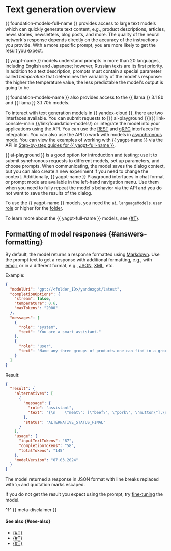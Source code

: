 # Text generation overview

{{ foundation-models-full-name }} provides access to large text models which can quickly generate text content, e.g., product descriptions, articles, news stories, newsletters, blog posts, and more. The quality of the neural network's response depends directly on the accuracy of the instructions you provide. With a more specific prompt, you are more likely to get the result you expect.

{{ yagpt-name }} models understand prompts in more than 20 languages, including English and Japanese; however, Russian texts are its first priority. In addition to a text description, prompts must contain a special parameter called _temperature_ that determines the variability of the model's response: the higher the temperature value, the less predictable the model's output is going to be.

{{ foundation-models-name }} also provides access to the {{ llama }} 3.1 8b and {{ llama }} 3.1 70b models. 

To interact with text generation models in {{ yandex-cloud }}, there are two interfaces available. You can submit requests to [{{ ai-playground }}]({{ link-console-main }}/link/foundation-models/) or integrate the model into your applications using the API. You can use the [REST](../../text-generation/api-ref/index.md) and [gRPC](../../text-generation/api-ref/grpc/index.md) interfaces for integration. You can also use the API to work with models in [asynchronous mode](../index.md#working-mode). You can view the examples of working with {{ yagpt-name }} via the API in [Step-by-step guides for {{ yagpt-full-name }}](../../operations/index.md#yandexgpt-api).

{{ ai-playground }} is a good option for introduction and testing: use it to submit synchronous requests to different models, set up parameters, and choose prompts. When communicating, the model saves the dialog context, but you can also create a new experiment if you need to change the context. Additionally, {{ yagpt-name }} Playground interfaces in chat format or prompt mode are available in the left-hand navigation menu. Use them when you need to fully repeat the model's behavior via the API and you do not want to save the results of the dialog. 

To use the {{ yagpt-name }} models, you need the `ai.languageModels.user` [role](../../security/index.md#languageModels-user) or higher for the [folder](../../../resource-manager/concepts/resources-hierarchy.md#folder).

To learn more about the {{ yagpt-full-name }} models, see [{#T}](models.md).

## Formatting of model responses {#answers-formatting}

By default, the model returns a response formatted using [Markdown](https://en.wikipedia.org/wiki/Markdown). Use the prompt text to get a response with additional formatting, e.g., with [emoji](https://en.wikipedia.org/wiki/Emoji), or in a different format, e.g., [JSON](https://en.wikipedia.org/wiki/JSON), [XML](https://en.wikipedia.org/wiki/XML), etc.

Example:

```json
{
  "modelUri": "gpt://<folder_ID>/yandexgpt/latest",
  "completionOptions": {
    "stream": false,
    "temperature": 0.6,
    "maxTokens": "2000"
  },
  "messages": [
    {
      "role": "system",
      "text": "You are a smart assistant."
    },
    {
      "role": "user",
      "text": "Name any three groups of products one can find in a grocery store. For each group, provide three subgroups. Present the result as a JSON object, where each group of products is represented by a key in the JSON object, and arrays from the relevant subgroups are the values. No introductory phrases or explanations needed, just data. Do not use Markdown."
    }
  ]
}
```

Result:

```json
{
  "result": {
    "alternatives": [
      {
        "message": {
          "role": "assistant",
          "text": "{\n    \"meat\": [\"beef\", \"pork\", \"mutton\"],\n    \"dairy products\": [\"milk\", \"curd\", \"sour cream\"],\n    \"fruit\": [\"apples\", \"bananas\", \"oranges\"]\n}"
        },
        "status": "ALTERNATIVE_STATUS_FINAL"
      }
    ],
    "usage": {
      "inputTextTokens": "87",
      "completionTokens": "58",
      "totalTokens": "145"
    },
    "modelVersion": "07.03.2024"
  }
}
```

The model returned a response in JSON format with line breaks replaced with `\n` and quotation marks escaped.

If you do not get the result you expect using the prompt, try [fine-tuning](../tuning/index.md) the model.

^1^ {{ meta-disclaimer }}

#### See also {#see-also}

* [{#T}](../../operations/yandexgpt/create-prompt.md)
* [{#T}](../../operations/yandexgpt/create-chat.md)
* [{#T}](../../operations/yandexgpt/async-request.md)

